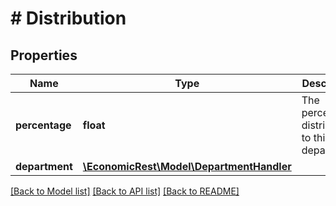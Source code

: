 # # Distribution

## Properties

Name | Type | Description | Notes
------------ | ------------- | ------------- | -------------
**percentage** | **float** | The percentage distributed to this department. | [optional]
**department** | [**\EconomicRest\Model\DepartmentHandler**](DepartmentHandler.md) |  | [optional]

[[Back to Model list]](../../README.md#models) [[Back to API list]](../../README.md#endpoints) [[Back to README]](../../README.md)
